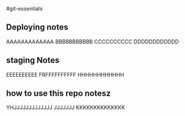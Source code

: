 #git-essentials
## Deploying notes
AAAAAAAAAAAAA BBBBBBBBBBB CCCCCCCCCC DDDDDDDDDDDD

## staging Notes
EEEEEEEEEE FRFFFFFFFFFF HHHHHHHHHHHH 

## how to use this repo notesz
YHJJJJJJJJJJJJJ JJJJJJJ KKKKKKKKKKKKKK
